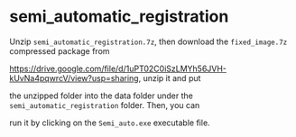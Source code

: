 # semi_automatic_registration

Unzip `semi_automatic_registration.7z`, then download the `fixed_image.7z` compressed package from 

https://drive.google.com/file/d/1uPT02C0iSzLMYh56JVH-kUvNa4pqwrcV/view?usp=sharing, unzip it and put 

the unzipped folder into the data folder under the `semi_automatic_registration` folder. Then, you can 

run it by clicking on the `Semi_auto.exe` executable file.


